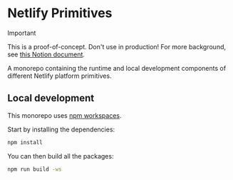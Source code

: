 # Netlify Primitives

> [!IMPORTANT]  
> This is a proof-of-concept. Don't use in production! For more background, see
> [this Notion document](https://www.notion.so/netlify/Imagining-a-new-Netlify-CLI-0d1e8a0e5a3f4b579e2df1d59cb20376).

A monorepo containing the runtime and local development components of different Netlify platform primitives.

## Local development

This monorepo uses [npm workspaces](https://docs.npmjs.com/cli/v7/using-npm/workspaces/).

Start by installing the dependencies:

```sh
npm install
```

You can then build all the packages:

```sh
npm run build -ws
```
